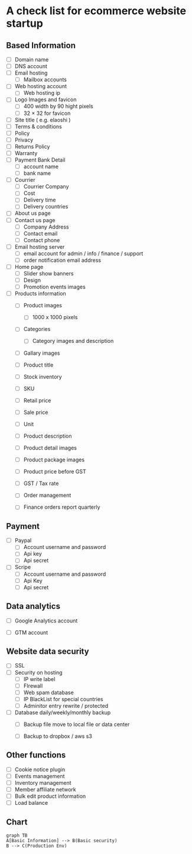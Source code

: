 # A check list for ecommerce website startup

##  Based Information


- [ ] Domain name 
- [ ] DNS account
- [ ] Email hosting
	- [ ] Mailbox accounts
- [ ] Web hosting account
	- [ ] Web hosting ip 	
- [ ] Logo Images and favicon
	- [ ] 400 width by 90 hight pixels
	- [ ] 32 × 32 for favicon  
- [ ] Site title ( e.g. elaoshi )
- [ ] Terms & conditions
- [ ] Policy
- [ ] Privacy
- [ ] Returns Policy
- [ ] Warranty
- [ ] Payment Bank Detail
	- [ ] account name
	- [ ] bank name
- [ ] Courrier
	- [ ] Courrier Company
	- [ ] Cost
	- [ ] Delivery time
	- [ ] Delivery countries
- [ ] About us page
- [ ] Contact us page
	- [ ] Company Address
	- [ ] Contact email
	- [ ] Contact phone
- [ ] Email hosting server
	- [ ] email account for admin / info / finance / support
	- [ ] order notification email address
- [ ] Home page 
	- [ ] Slider show banners
	- [ ] Design
	- [ ] Promotion events images
- [ ] Products information
	- [ ] Product images
		- [ ] 1000 x 1000 pixels
	- [ ] Categories
		- [ ] Category images and description
	- [ ] Gallary images
	- [ ] Product title
	- [ ] Stock inventory
	- [ ] SKU
	- [ ] Retail price
	- [ ] Sale price
	- [ ] Unit
	- [ ] Product description
	- [ ] Product detail images
	- [ ] Product package images
	- [ ] Product price before GST
	- [ ] GST / Tax rate
	- [ ] Order management
	- [ ] Finance orders report quarterly



## Payment

- [ ] Paypal
	- [ ] Account username and password
	- [ ] Api key
	- [ ] Api secret
- [ ] Scripe
	- [ ] Account username and password
	- [ ] Api Key
	- [ ] Api secret

## Data analytics	
- [ ] Google Analytics account	
- [ ] GTM account
	

## Website data security
- [ ] SSL
- [ ] Security on hosting
	- [ ] IP write label 
	- [ ] FIrewall
	- [ ] Web spam database
	- [ ] IP BlackList for  special countries
	- [ ] Adminitor entry rewrite / protected
- [ ] Database daily/weekly/monthly backup
	- [ ] Backup file move to local file or data center 
	- [ ] Backup to dropbox / aws s3


## Other functions
- [ ] Cookie notice plugin
- [ ] Events management
- [ ] Inventory management
- [ ] Member affiliate network
- [ ] Bulk edit product information
- [ ] Load balance

## Chart 
```mermaid
graph TB
A[Basic Information] --> B(Basic security)
B --> C(Production Env)
```
